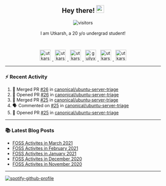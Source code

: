 <h2 align="center">
  <b>Hey there!</b> <img src="https://media.giphy.com/media/hvRJCLFzcasrR4ia7z/giphy.gif" width="25px">
</h2>

<p align="center">
  <img src="https://visitor-badge.glitch.me/badge?page_id=utkarsh2102" alt="visitors">
  <br/>
  <br/>
  I am Utkarsh, a 20 y/o undergrad student!
</p>

<br/>
<p align="center">
<a href="https://nm.debian.org/person/utkarsh/">
  <img alt="utkarsh2102 | Debian" width="35px" src="https://www.flaticon.com/svg/static/icons/svg/226/226772.svg" hspace="5"/>
</a>
<a href="https://twitter.com/utkarsh2102">
  <img alt="utkarsh2102 | Twitter" width="35px" src="https://image.flaticon.com/icons/svg/2111/2111703.svg" hspace="5"/>
</a>
<a href="mailto:utkarsh@debian.org">
  <img alt="utkarsh2102 | Mail" width="35px" src="https://www.flaticon.com/svg/static/icons/svg/893/893315.svg" hspace="5"/>
</a>
<a href="https://open.spotify.com/user/wr6c7rh4fwc5fvibnwrwwzlrn">
  <img alt="guilyx's Spotify" width="35px" src="https://image.flaticon.com/icons/svg/2111/2111627.svg" hspace="5"/>
</a>
<a href="https://www.linkedin.com/in/utkarsh2102"><img alt="utkarsh2102 | LinkedIn" width="35px" src="https://image.flaticon.com/icons/svg/2111/2111465.svg" hspace="5"/>
</a>
<a href="https://www.instagram.com/utkarsh2102">
  <img alt="utkarsh2102 | Instagram" width="35px" src="https://image.flaticon.com/icons/svg/2111/2111421.svg" hspace="5"/>
</a>
</p>

---

### :zap: Recent Activity

<!--START_SECTION:activity-->
1. 🎉 Merged PR [#26](https://github.com/canonical/ubuntu-server-triage/pull/26) in [canonical/ubuntu-server-triage](https://github.com/canonical/ubuntu-server-triage)
2. 💪 Opened PR [#26](https://github.com/canonical/ubuntu-server-triage/pull/26) in [canonical/ubuntu-server-triage](https://github.com/canonical/ubuntu-server-triage)
3. 🎉 Merged PR [#25](https://github.com/canonical/ubuntu-server-triage/pull/25) in [canonical/ubuntu-server-triage](https://github.com/canonical/ubuntu-server-triage)
4. 🗣 Commented on [#25](https://github.com/canonical/ubuntu-server-triage/issues/25) in [canonical/ubuntu-server-triage](https://github.com/canonical/ubuntu-server-triage)
5. 💪 Opened PR [#25](https://github.com/canonical/ubuntu-server-triage/pull/25) in [canonical/ubuntu-server-triage](https://github.com/canonical/ubuntu-server-triage)
<!--END_SECTION:activity-->

---

### :books: Latest Blog Posts

<!-- BLOG-POST-LIST:START -->
- [FOSS Activites in March 2021](https://utkarsh2102.com/posts/foss-in-march-21/)
- [FOSS Activites in February 2021](https://utkarsh2102.com/posts/foss-in-feb-21/)
- [FOSS Activites in January 2021](https://utkarsh2102.com/posts/foss-in-jan-21/)
- [FOSS Activites in December 2020](https://utkarsh2102.com/posts/foss-in-dec-20/)
- [FOSS Activites in November 2020](https://utkarsh2102.com/posts/foss-in-nov-20/)
<!-- BLOG-POST-LIST:END -->

---

[![spotify-github-profile](https://spotify-github-profile.vercel.app/api/view?uid=wr6c7rh4fwc5fvibnwrwwzlrn&cover_image=true)](https://spotify-github-profile.vercel.app/api/view?uid=wr6c7rh4fwc5fvibnwrwwzlrn&redirect=true)
